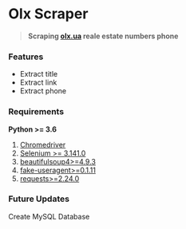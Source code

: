 
# Olx Scraper

> **Scraping [olx.ua](https://www.olx.ua/)  reale estate numbers phone** 

### Features

  - Extract title
  - Extract link
  - Extract phone

### Requirements

**Python >= 3.6** 
1.	[Chromedriver](https://chromedriver.chromium.org/)
2.	[Selenium >= 3.141.0](https://pypi.org/project/selenium/)
3.	[beautifulsoup4>=4.9.3](https://pypi.org/project/beautifulsoup4/)
4.	[fake-useragent>=0.1.11](https://pypi.org/project/fake-useragent/)
5.	[requests>=2.24.0](https://pypi.org/project/requests/)


### Future Updates
Create MySQL Database
